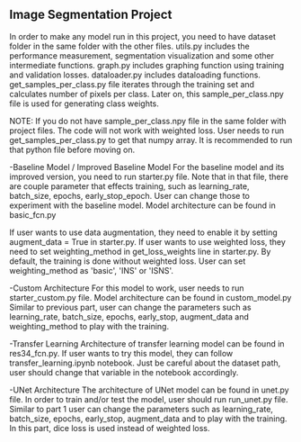 Image Segmentation Project
------------------------------------------
In order to make any model run in this project, you need to have dataset folder in the same folder with the other files.
utils.py includes the performance measurement, segmentation visualization and some other intermediate functions.
graph.py includes graphing function using training and validation losses.
dataloader.py includes dataloading functions.
get_samples_per_class.py file iterates through the training set and calculates number of pixels per class. Later on, this
sample_per_class.npy file is used for generating class weights.

NOTE: If you do not have sample_per_class.npy file in the same folder with project files. The code will not work with weighted
loss. User needs to run get_samples_per_class.py to get that numpy array. It is recommended to run that python file before
moving on.

-Baseline Model / Improved Baseline Model
For the baseline model and its improved version, you need to run starter.py file. Note that in that file, there are couple
parameter that effects training, such as learning_rate, batch_size, epochs, early_stop_epoch. User can change those to
experiment with the baseline model. Model architecture can be found in basic_fcn.py

If user wants to use data augmentation, they need to enable it by setting augment_data = True in starter.py.
If user wants to use weighted loss, they need to set weighting_method in get_loss_weights line in starter.py. By default,
the training is done without weighted loss. User can set weighting_method as 'basic', 'INS' or 'ISNS'.

-Custom Architecture
For this model to work, user needs to run starter_custom.py file. Model architecture can be found in custom_model.py Similar 
to previous part, user can change the parameters such as learning_rate, batch_size, epochs, early_stop, augment_data and 
weighting_method to play with the training.
 
-Transfer Learning
Architecture of transfer learning model can be found in res34_fcn.py. If user wants to try this model, they can follow
transfer_learning.ipynb notebook. Just be careful about the dataset path, user should change that variable in the notebook
accordingly.

-UNet Architecture
The architecture of UNet model can be found in unet.py file. In order to train and/or test the model, user should run
run_unet.py file. Similar to part 1 user can change the parameters such as learning_rate, batch_size, epochs, early_stop, 
augment_data and to play with the training. In this part, dice loss is used instead of weighted loss.
